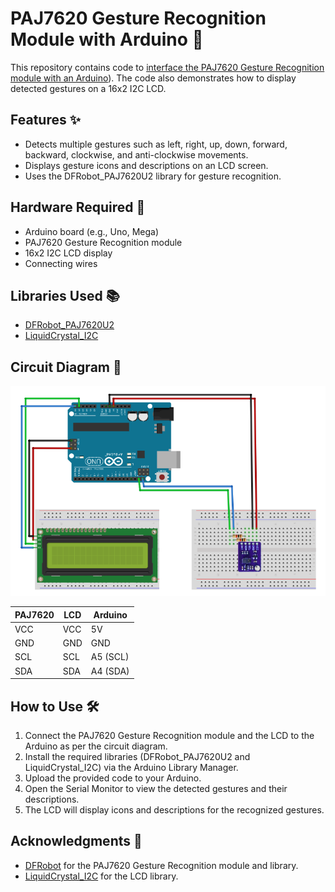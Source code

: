 # PAJ7620 Gesture Recognition Module with Arduino 🚀

This repository contains code to [interface the PAJ7620 Gesture Recognition module with an Arduino](https://circuitdigest.com/microcontroller-projects/introduction-to-paj7620-gesture-recognition-module)). The code also demonstrates how to display detected gestures on a 16x2 I2C LCD.

## Features ✨
- Detects multiple gestures such as left, right, up, down, forward, backward, clockwise, and anti-clockwise movements.
- Displays gesture icons and descriptions on an LCD screen.
- Uses the DFRobot_PAJ7620U2 library for gesture recognition.

## Hardware Required 🔧
- Arduino board (e.g., Uno, Mega)
- PAJ7620 Gesture Recognition module
- 16x2 I2C LCD display
- Connecting wires

## Libraries Used 📚
- [DFRobot_PAJ7620U2](https://github.com/DFRobot/DFRobot_PAJ7620U2)
- [LiquidCrystal_I2C](https://github.com/johnrickman/LiquidCrystal_I2C)

## Circuit Diagram 🔌

![Circuit Diagram](https://github.com/Circuit-Digest/PAJ7620-Gesture-Recognition-Module-Interfacing-with-Arduino-Uno/blob/main/Circuit%20Diagram.png)

| PAJ7620 | LCD    | Arduino |
|---------|--------|---------|
| VCC     | VCC    | 5V      |
| GND     | GND    | GND     |
| SCL     | SCL    | A5 (SCL)|
| SDA     | SDA    | A4 (SDA)|


## How to Use 🛠️
1. Connect the PAJ7620 Gesture Recognition module and the LCD to the Arduino as per the circuit diagram.
2. Install the required libraries (DFRobot_PAJ7620U2 and LiquidCrystal_I2C) via the Arduino Library Manager.
3. Upload the provided code to your Arduino.
4. Open the Serial Monitor to view the detected gestures and their descriptions.
5. The LCD will display icons and descriptions for the recognized gestures.



## Acknowledgments 🙌
- [DFRobot](https://www.dfrobot.com/) for the PAJ7620 Gesture Recognition module and library.
- [LiquidCrystal_I2C](https://github.com/johnrickman/LiquidCrystal_I2C) for the LCD library.
